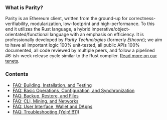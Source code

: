 ### What is Parity?

Parity is an Ethereum client, written from the ground-up for correctness-verifiability, modularization, low-footprint and high-performance. To this end it utilizes the Rust language, a hybrid imperative/object-orientated/functional language with an emphasis on efficiency. It is professionally developed by _Parity Technologies_ (formerly _Ethcore_); we aim to have all important logic 100% unit-tested, all public APIs 100% documented, all code reviewed by multiple peers, and follow a pipelined #6-ish-week release cycle similar to the Rust compiler. [Read more on our tenets](https://github.com/paritytech/parity/wiki#our-tenets).

### Contents

- [FAQ: Building, Installation, and Testing](/FAQ-Building,-Installation,-and-Testing)
- [FAQ: Basic Operations, Configuration, and Synchronization](/FAQ-Basic-Operations,-Configuration,-and-Synchronization)
- [FAQ: Backup, Restore, and Files](/FAQ-Backup,-Restore,-and-Files)
- [FAQ: CLI, Mining, and Networks](/FAQ-CLI,-Mining,-and-Networks)
- [FAQ: User Interface, Wallet and DApps](/FAQ-User-Interface,-Wallet-and-DApps)
- [FAQ: Troubleshooting (Yelp!!!!11)](/FAQ-Troubleshooting-(Yelp!!!!11))

